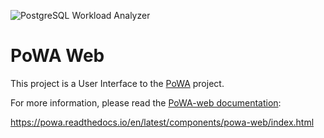 
![PostgreSQL Workload Analyzer](https://github.com/powa-team/powa/blob/master/img/powa_logo.410x161.png)

PoWA Web
=========

This project is a User Interface to the
[PoWA](http://powa.readthedocs.io/) project.

For more information, please read the [PoWA-web
documentation](https://powa.readthedocs.io/en/latest/components/powa-web/index.html):

https://powa.readthedocs.io/en/latest/components/powa-web/index.html
